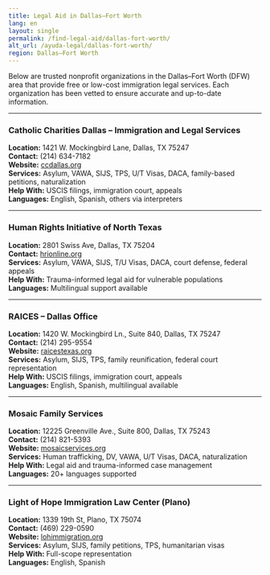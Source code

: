 ```yaml
---
title: Legal Aid in Dallas–Fort Worth
lang: en
layout: single
permalink: /find-legal-aid/dallas-fort-worth/
alt_url: /ayuda-legal/dallas-fort-worth/
region: Dallas–Fort Worth
---
```


Below are trusted nonprofit organizations in the Dallas–Fort Worth (DFW) area that provide free or low-cost immigration legal services. Each organization has been vetted to ensure accurate and up-to-date information.

---

### Catholic Charities Dallas – Immigration and Legal Services  
**Location:** 1421 W. Mockingbird Lane, Dallas, TX 75247  
**Contact:** (214) 634-7182  
**Website:** [ccdallas.org](https://ccdallas.org/need-help/immigration-legal-services)  
**Services:** Asylum, VAWA, SIJS, TPS, U/T Visas, DACA, family-based petitions, naturalization  
**Help With:** USCIS filings, immigration court, appeals  
**Languages:** English, Spanish, others via interpreters

---

### Human Rights Initiative of North Texas  
**Location:** 2801 Swiss Ave, Dallas, TX 75204  
**Contact:** [hrionline.org](https://hrionline.org)  
**Services:** Asylum, VAWA, SIJS, T/U Visas, DACA, court defense, federal appeals  
**Help With:** Trauma-informed legal aid for vulnerable populations  
**Languages:** Multilingual support available

---

### RAICES – Dallas Office  
**Location:** 1420 W. Mockingbird Ln., Suite 840, Dallas, TX 75247  
**Contact:** (214) 295-9554  
**Website:** [raicestexas.org](https://www.raicestexas.org)  
**Services:** Asylum, SIJS, TPS, family reunification, federal court representation  
**Help With:** USCIS filings, immigration court, appeals  
**Languages:** English, Spanish, multilingual available

---

### Mosaic Family Services  
**Location:** 12225 Greenville Ave., Suite 800, Dallas, TX 75243  
**Contact:** (214) 821-5393  
**Website:** [mosaicservices.org](https://mosaicservices.org)  
**Services:** Human trafficking, DV, VAWA, U/T Visas, DACA, naturalization  
**Help With:** Legal aid and trauma-informed case management  
**Languages:** 20+ languages supported

---

### Light of Hope Immigration Law Center (Plano)  
**Location:** 1339 19th St, Plano, TX 75074  
**Contact:** (469) 229-0590  
**Website:** [lohimmigration.org](https://lohimmigration.org)  
**Services:** Asylum, SIJS, family petitions, TPS, humanitarian visas  
**Help With:** Full-scope representation  
**Languages:** English, Spanish